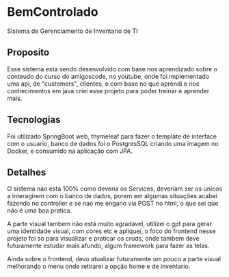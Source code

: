 # BemControlado
Sistema de Gerenciamento de Inventario de TI

## Proposito

Esse sistema esta sendo desenvolvido com base nos aprendizado 
sobre o conteudo do curso do amigoscode, no youtube, onde foi
implementado uma api, de "customers", clientes, e com base no 
que aprendi e nos conhecimentos em java criei esse projeto para
poder treinar e aprender mais.

## Tecnologias

Foi utilizado SpringBoot web, thymeleaf para fazer o template de
interface com o usuario, banco de dados foi o PostgresSQL criando
uma imagem no Docker, e consumido na aplicação com JPA.

## Detalhes

O sistema não está 100% como deveria os Services, deveriam ser
os unicos a interagirem com o banco de dados, porem em algumas
situações acabei fazendo no controller e se nao me engano via POST
no html, o que sei que não é uma boa pratica. 

A parte visual tambem não está muito agradavel, utilizei o gpt para 
gerar uma identidade visual, com cores etc e apliquei, o foco do frontend
nesse projeto foi so para visualizar e praticar os cruds, onde tambem
deve futuramente estudar mais afundo, algum framework para fazer as telas.

Ainda sobre o frontend, devo atualizar futuramente um pouco a parte visual
melhorando o menu onde retirarei a opção home e de inventario.


